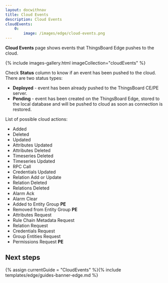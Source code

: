 ```yaml
---
layout: docwithnav
title: Cloud Events
description: Cloud Events
cloudEvents:
    0:
        image: /images/edge/cloud-events.png
---
```


**Cloud Events** page shows events that ThingsBoard Edge pushes to the cloud.

{% include images-gallery.html imageCollection="cloudEvents" %}

Check **Status** column to know if an event has been pushed to the cloud.
There are two status types:
* **Deployed** - event has been already pushed to the ThingsBoard CE/PE server.
* **Pending** - event has been created on the ThingsBoard Edge, stored to the local database and will be pushed to cloud as soon as connection is restored.

List of possible cloud actions:
* Added
* Deleted
* Updated
* Attributes Updated
* Attributes Deleted
* Timeseries Deleted
* Timeseries Updated
* RPC Call
* Credentials Updated
* Relation Add or Update
* Relation Deleted
* Relations Deleted
* Alarm Ack
* Alarm Clear
* Added to Entity Group **PE**
* Removed from Entity Group **PE**
* Attributes Request
* Rule Chain Metadata Request
* Relation Request
* Credentials Request
* Group Entities Request
* Permissions Request **PE**

## Next steps

{% assign currentGuide = "CloudEvents" %}{% include templates/edge/guides-banner-edge.md %}
